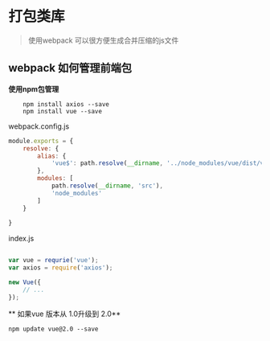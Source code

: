 # 打包类库
> 使用webpack 可以很方便生成合并压缩的js文件

## webpack 如何管理前端包

**使用npm包管理**
```shell
    npm install axios --save
    npm install vue --save
```
webpack.config.js
```javascript
module.exports = {
    resolve: {
        alias: {
            'vue$': path.resolve(__dirname, '../node_modules/vue/dist/vue.common.js')
        },
        modules: [
            path.resolve(__dirname, 'src'),
            'node_modules'
        ]
    }
    
}
```
index.js
``` javascript

var vue = requrie('vue');
var axios = require('axios');

new Vue({
    // ...
});

```

** 如果vue 版本从 1.0升级到 2.0**

```shell
npm update vue@2.0 --save
```


